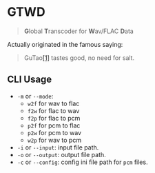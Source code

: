 # GTWD

> **G**lobal **T**ranscoder for **W**av/FLAC **D**ata

Actually originated in the famous saying:

> GuTao[[1]](https://github.com/GuTaoZi) tastes good, no need for salt.

## CLI Usage

- `-m` or `--mode`:
    - `w2f` for wav to flac
    - `f2w` for flac to wav
    - `f2p` for flac to pcm
    - `p2f` for pcm to flac
    - `p2w` for pcm to wav
    - `w2p` for wav to pcm
- `-i` or `--input`: input file path.
- `-o` or `--output`: output file path.
- `-c` or `--config`: config ini file path for `pcm` files.